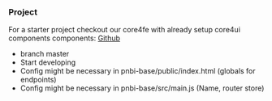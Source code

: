 ### Project
For a starter project checkout our core4fe with already setup core4ui components components:
[Github](https://github.com/plan-net/core4fe.git)
* branch master
* Start developing
* Config might be necessary in pnbi-base/public/index.html (globals for endpoints)
* Config might be necessary in pnbi-base/src/main.js (Name, router store)
